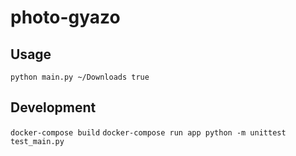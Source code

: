 # photo-gyazo

## Usage

`python main.py ~/Downloads true`

## Development

`docker-compose build`
`docker-compose run app python -m unittest test_main.py`